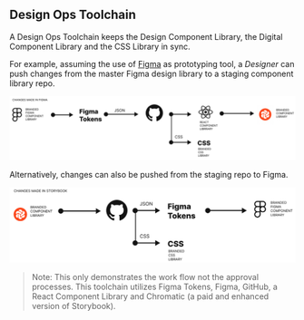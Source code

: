 ## Design Ops Toolchain

A Design Ops Toolchain keeps the Design Component Library, the Digital Component Library and the CSS Library in sync. 

For example, assuming the use of [Figma](www.test.com) as prototyping tool, a *Designer* can push changes from the master Figma design library to a staging component library repo. 

![figma-workflow](design-ops-figma.png)

Alternatively, changes can also be pushed from the staging repo to Figma.  

![storybook-workflow](design-ops-storybook.png)

>Note: This only demonstrates the work flow not the approval processes.  This toolchain utilizes Figma Tokens, Figma, GitHub, a React Component Library and Chromatic (a paid and enhanced version of Storybook).